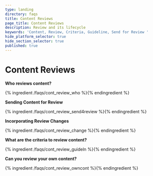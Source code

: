 ```yaml
---
type: landing
directory: faqs
title: Content Reviews
page_title: Content Reviews
description: Review and its lifecycle
keywords: 'Content, Review, Criteria, Guideline, Send for Review '
hide_platform_selector: true
hide_section_selector: true
published: true
---
```


# Content Reviews

**Who reviews content?**

{% ingredient /faqs/cont_review_who %}{% endingredient %}

**Sending Content for Review**

{% ingredient /faqs/cont_review_send4review %}{% endingredient %}

**Incorporating Review Changes**

{% ingredient /faqs/cont_review_change %}{% endingredient %}

**What are the criteria to review content?**

{% ingredient /faqs/cont_review_guideln %}{% endingredient %}

**Can you review your own content?**

{% ingredient /faqs/cont_review_owncont %}{% endingredient %}
